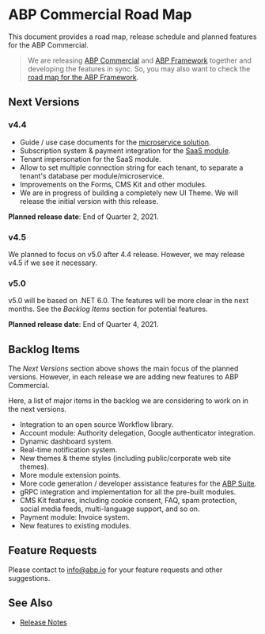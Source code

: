 # ABP Commercial Road Map

This document provides a road map, release schedule and planned features for the ABP Commercial.

> We are releasing [ABP Commercial](https://commercial.abp.io/) and [ABP Framework](https://abp.io/) together and developing the features in sync. So, you may also want to check the [road map for the ABP Framework](https://docs.abp.io/en/abp/latest/Road-Map).

## Next Versions

### v4.4

* Guide / use case documents for the [microservice solution](startup-templates/microservice/index.md).
* Subscription system & payment integration for the [SaaS module](modules/saas.md).
* Tenant impersonation for the SaaS module.
* Allow to set multiple connection string for each tenant, to separate a tenant's database per module/microservice.
* Improvements on the Forms, CMS Kit and other modules.
* We are in progress of building a completely new UI Theme. We will release the initial version with this release.

**Planned release date**: End of Quarter 2, 2021.

### v4.5

We planned to focus on v5.0 after 4.4 release. However, we may release v4.5 if we see it necessary.

### v5.0

v5.0 will be based on .NET 6.0. The features will be more clear in the next months. See the *Backlog Items* section for potential features.

**Planned release date**: End of Quarter 4, 2021.

## Backlog Items

The *Next Versions* section above shows the main focus of the planned versions. However, in each release we are adding new features to ABP Commercial.

Here, a list of major items in the backlog we are considering to work on in the next versions.

* Integration to an open source Workflow library.
* Account module: Authority delegation, Google authenticator integration.
* Dynamic dashboard system.
* Real-time notification system.
* New themes & theme styles (including public/corporate web site themes).
* More module extension points.
* More code generation / developer assistance features for the [ABP Suite](https://commercial.abp.io/tools/suite).
* gRPC integration and implementation for all the pre-built modules.
* CMS Kit features, including cookie consent, FAQ, spam protection, social media feeds, multi-language support, and so on.
* Payment module: Invoice system.
* New features to existing modules.

## Feature Requests

Please contact to info@abp.io for your feature requests and other suggestions.

## See Also

* [Release Notes](release-notes.md)